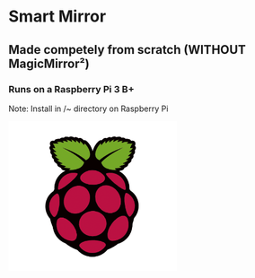 # Smart Mirror
## **Made competely from scratch (WITHOUT MagicMirror²)**
### Runs on a Raspberry Pi 3 B+
Note: Install in /~ directory on Raspberry Pi 

<img src='images/rpi.png' width='300px'>
